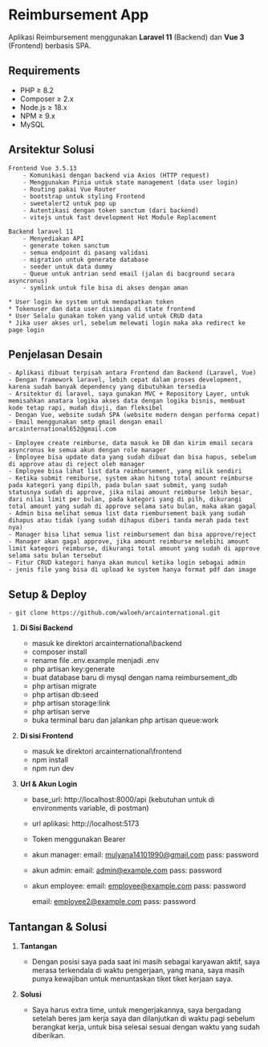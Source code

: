 # Reimbursement App
Aplikasi Reimbursement menggunakan **Laravel 11** (Backend) dan **Vue 3** (Frontend) berbasis SPA.

## Requirements
- PHP ≥ 8.2
- Composer ≥ 2.x
- Node.js ≥ 18.x
- NPM ≥ 9.x
- MySQL 

## Arsitektur Solusi
    Frontend Vue 3.5.13
        - Komunikasi dengan backend via Axios (HTTP request)
        - Menggunakan Pinia untuk state management (data user login)
        - Routing pakai Vue Router
        - bootstrap untuk styling Frontend
        - sweetalert2 untuk pop up
        - Autentikasi dengan token sanctum (dari backend)
        - vitejs untuk fast development Hot Module Replacement
    
    Backend laravel 11
        - Menyediakan API
        - generate token sanctum
        - semua endpoint di pasang validasi
        - migration untuk generate database
        - seeder untuk data dummy
        - Queue untuk antrian send email (jalan di bacground secara asyncronus)
        - symlink untuk file bisa di akses dengan aman
    
    * User login ke system untuk mendapatkan token
    * Tokenuser dan data user disimpan di state frontend
    * User Selalu gunakan token yang valid untuk CRUD data
    * Jika user akses url, sebelum melewati login maka aka redirect ke page login

## Penjelasan Desain
    - Aplikasi dibuat terpisah antara Frontend dan Backend (Laravel, Vue)
    - Dengan framework laravel, lebih cepat dalam proses development, karena sudah banyak dependency yang dibutuhkan tersedia
    - Arsitektur di laravel, saya gunakan MVC + Repository Layer, untuk memisahkan anatara logika akses data dengan logika bisnis, membuat kode tetap rapi, mudah diuji, dan fleksibel 
    - Dengan Vue, website sudah SPA (website modern dengan performa cepat)
    - Email menggunakan smtp gmail dengan email arcainternational652@gmail.com

    - Employee create reimburse, data masuk ke DB dan kirim email secara asyncronus ke semua akun dengan role manager
    - Employee bisa update data yang sudah dibuat dan bisa hapus, sebelum di approve atau di reject oleh manager 
    - Employee bisa lihat list data reimbursement, yang milik sendiri 
    - Ketika submit remiburse, system akan hitung total amount reimburse pada kategori yang dipilh, pada bulan saat submit, yang sudah statusnya sudah di approve, jika nilai amount reimburse lebih besar, dari nilai limit per bulan, pada kategori yang di pilh, dikurangi total amount yang sudah di approve selama satu bulan, maka akan gagal
    - Admin bisa melihat semua list data riembursement baik yang sudah dihapus atau tidak (yang sudah dihapus diberi tanda merah pada text nya)
    - Manager bisa lihat semua list reimbursement dan bisa approve/reject
    - Manager akan gagal approve, jika amount reimburse melebihi amount limit kategori reimburse, dikurangi total amount yang sudah di approve selama satu bulan tersebut
    - Fitur CRUD kategori hanya akan muncul ketika login sebagai admin
    - jenis file yang bisa di upload ke system hanya format pdf dan image

## Setup & Deploy
    - git clone https://github.com/waloeh/arcainternational.git

1. **Di Sisi Backend**
    - masuk ke direktori arcainternational\backend
    - composer install
    - rename file .env.example menjadi .env
    - php artisan key:generate
    - buat database baru di mysql dengan nama reimbursement_db
    - php artisan migrate
    - php artisan db:seed
    - php artisan storage:link 
    - php artisan serve
    - buka terminal baru dan jalankan php artisan queue:work

2. **Di sisi Frontend**
    - masuk ke direktori arcainternational\frontend
    - npm install
    - npm run dev

3. **Url & Akun Login**
    - base_url: http://localhost:8000/api (kebutuhan untuk di environments variable, di postman)
    - url aplikasi: http://localhost:5173
    - Token menggunakan Bearer
    - akun manager:
        email: mulyana14101990@gmail.com
        pass: password
    - akun admin: 
        email: admin@example.com
        pass: password
    - akun employee:
        email: employee@example.com
        pass: password

        email: employee2@example.com
        pass: password

## Tantangan & Solusi

1. **Tantangan**
    - Dengan posisi saya pada saat ini masih sebagai karyawan aktif, saya merasa terkendala di waktu pengerjaan, yang mana, saya masih punya kewajiban untuk menuntaskan tiket tiket kerjaan saya.

2. **Solusi**
    - Saya harus extra time, untuk mengerjakannya, saya bergadang setelah beres jam kerja saya dan dilanjutkan di waktu pagi sebelum berangkat kerja, untuk bisa selesai sesuai dengan waktu yang sudah diberikan.

    

    


